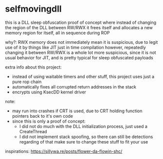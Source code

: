 # selfmovingdll
this is a DLL sleep obfuscation proof of concept
where instead of changing the region of the DLL between RW/RWX
it frees itself and allocates a new memory region for itself, all in sequence during ROP

why?:
RWX memory does not immediately mean it is suspicious, due to legit use of it by things like JIT just in time compilation
however, repeatedly changing it between RW/RWX is a whole lot more suspicious, since it is not usual behavior for JIT, and is pretty typical for sleep obfuscated payloads

extra info about this project:
- instead of using waitable timers and other stuff, this project uses just a pure rop chain
- automatically fixes all corrupted return addresses in the stack
- encrypts using KsecDD kernel driver

note:
- may run into crashes if CRT is used, due to CRT holding function pointers back to it's own code
- since this is only a proof of concept:
  - I did not do much with the DLL initialization process, just used a CreateThread
  - I did not implement stack spoofing, so there can still be detections regarding of that
    make sure to change these stuff to fit your use

inspirations:
https://sillywa.re/posts/flower-da-flowin-shc/
